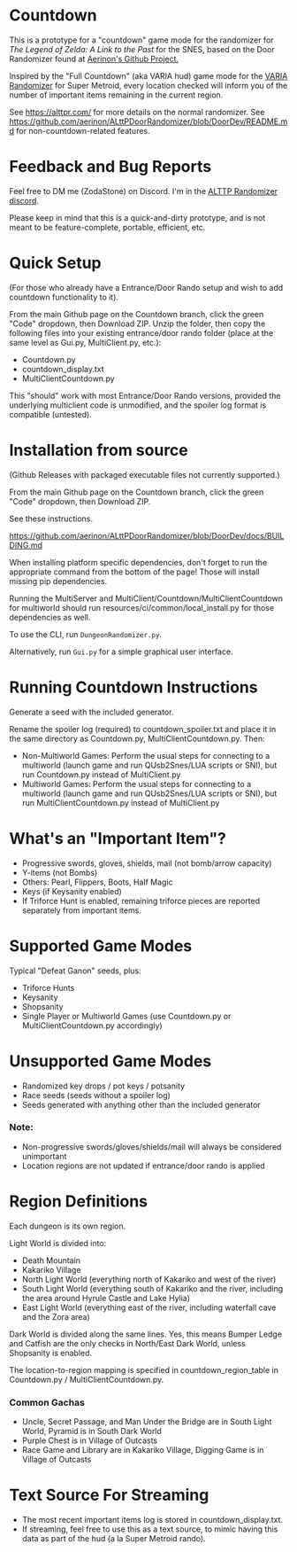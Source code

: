 # Countdown

This is a prototype for a "countdown" game mode for the randomizer for _The Legend of Zelda: A Link to the Past_ for the SNES,
based on the Door Randomizer found at [Aerinon's Github Project.](https://github.com/aerinon/ALttPDoorRandomizer)

Inspired by the "Full Countdown" (aka VARIA hud) game mode for the [VARIA Randomizer](https://varia.run/) for Super Metroid,
every location checked will inform you of the number of important items remaining in the current region.

See https://alttpr.com/ for more details on the normal randomizer.
See https://github.com/aerinon/ALttPDoorRandomizer/blob/DoorDev/README.md for non-countdown-related features.

# Feedback and Bug Reports

Feel free to DM me (ZodaStone) on Discord. I'm in the [ALTTP Randomizer discord](https://discordapp.com/invite/alttprandomizer).

Please keep in mind that this is a quick-and-dirty prototype, and is not meant to be feature-complete, portable, efficient, etc.

# Quick Setup

(For those who already have a Entrance/Door Rando setup and wish to add countdown functionality to it).

From the main Github page on the Countdown branch, click the green "Code" dropdown, then Download ZIP.
Unzip the folder, then copy the following files into your existing entrance/door rando folder (place at the same level as Gui.py, MultiClient.py, etc.):
* Countdown.py
* countdown_display.txt
* MultiClientCountdown.py

This "should" work with most Entrance/Door Rando versions, provided the underlying multiclient code is unmodified, and the spoiler log format is compatible (untested).

# Installation from source

(Github Releases with packaged executable files not currently supported.)

From the main Github page on the Countdown branch, click the green "Code" dropdown, then Download ZIP.

See these instructions.

https://github.com/aerinon/ALttPDoorRandomizer/blob/DoorDev/docs/BUILDING.md

When installing platform specific dependencies, don't forget to run the appropriate command from the bottom of the page! Those will install missing pip dependencies.

Running the MultiServer and MultiClient/Countdown/MultiClientCountdown for multiworld should run resources/ci/common/local_install.py for those dependencies as well.

To use the CLI, run ```DungeonRandomizer.py```.

Alternatively, run ```Gui.py``` for a simple graphical user interface.

# Running Countdown Instructions

Generate a seed with the included generator.

Rename the spoiler log (required) to countdown_spoiler.txt and place it in the same directory as Countdown.py, MultiClientCountdown.py.  Then:

* Non-Multiworld Games: Perform the usual steps for connecting to a multiworld (launch game and run QUsb2Snes/LUA scripts or SNI), but run Countdown.py instead of MultiClient.py
* Multiworld Games: Perform the usual steps for connecting to a multiworld (launch game and run QUsb2Snes/LUA scripts or SNI), but run MultiClientCountdown.py instead of MultiClient.py

# What's an "Important Item"?

* Progressive swords, gloves, shields, mail (not bomb/arrow capacity)
* Y-items (not Bombs)
* Others: Pearl, Flippers, Boots, Half Magic
* Keys (if Keysanity enabled)
* If Triforce Hunt is enabled, remaining triforce pieces are reported separately from important items.

# Supported Game Modes

Typical "Defeat Ganon" seeds, plus:
* Triforce Hunts
* Keysanity
* Shopsanity
* Single Player or Multiworld Games (use Countdown.py or MultiClientCountdown.py accordingly)

# Unsupported Game Modes

* Randomized key drops / pot keys / potsanity
* Race seeds (seeds without a spoiler log)
* Seeds generated with anything other than the included generator

### Note:

* Non-progressive swords/gloves/shields/mail will always be considered unimportant
* Location regions are not updated if entrance/door rando is applied

# Region Definitions

Each dungeon is its own region.

Light World is divided into:
* Death Mountain
* Kakariko Village
* North Light World (everything north of Kakariko and west of the river)
* South Light World (everything south of Kakariko and the river, including the area around Hyrule Castle and Lake Hylia)
* East Light World (everything east of the river, including waterfall cave and the Zora area)

Dark World is divided along the same lines.
Yes, this means Bumper Ledge and Catfish are the only checks in North/East Dark World, unless Shopsanity is enabled.

The location-to-region mapping is specified in countdown_region_table in Countdown.py / MultiClientCountdown.py.

### Common Gachas

* Uncle, Secret Passage, and Man Under the Bridge are in South Light World, Pyramid is in South Dark World
* Purple Chest is in Village of Outcasts
* Race Game and Library are in Kakariko Village, Digging Game is in Village of Outcasts

# Text Source For Streaming

* The most recent important items log is stored in countdown_display.txt.
* If streaming, feel free to use this as a text source, to mimic having this data as part of the hud (a la Super Metroid rando).

